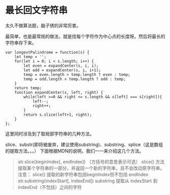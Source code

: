 # 最长回文字符串

太久不做算法题，脑子锈的非常厉害。

最简单，也是最常规的做法，就是找每个字符作为中心点的长度呀。然后将最长的字符串存下来。
```
var longestPalindrome = function(s) {
    let temp = '';
    for(let i = 0; i < s.length; i++) {
        let even = expandCenter(s, i, i);
        let odd = expandCenter(s, i, i+1);
        temp = even.length > temp.length ? even : temp;
        temp = odd.length > temp.length ? odd : temp;
    }
    return temp;
    function expandCenter(s, left, right) {
        while(left >=0 && right <= s.length && s[left] === s[right]){
            left--;
            right++;
        }
        return s.slice(left+1, right);
    }
};
```
这里同时涉及到了取局部字符串的几种方法。

slice、substr(即将被废弃，建议使用substring)、substring、splice（这是数组的提取方法。。。）
下面根据MDN的说明，我们一一来介绍这几个方法。
> str.slice(beginIndex[, endIndex]) （方括号的意思表示可选）
slice() 方法提取某个字符串的一部分，并返回一个新的字符串，且不会改动原字符串。
注意： slice() 提取的新字符串包括beginIndex但不包括 endIndex
>str.substring(indexStart[, indexEnd])
substring 提取从 indexStart 到 indexEnd（不包括）之间的字符